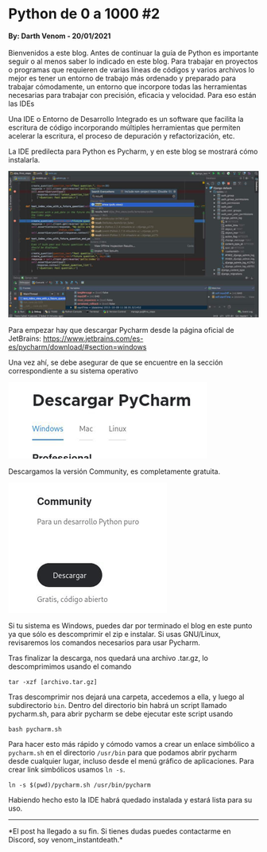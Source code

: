 # Python de 0 a 1000 #2
<b>By: Darth Venom - 20/01/2021</b>
<br>
<br>
Bienvenidos a este blog. Antes de continuar la guía de Python es importante seguir o al menos saber lo indicado en este blog. Para trabajar en proyectos o programas que requieren de varias líneas de códigos y varios archivos lo mejor es tener un entorno de trabajo más ordenado y preparado para trabajar cómodamente, un entorno que incorpore todas las herramientas necesarias para trabajar con precisión, eficacia y velocidad. Para eso están las IDEs

Una IDE o Entorno de Desarrollo Integrado es un software que facilita la escritura de código incorporando múltiples herramientas que permiten acelerar la escritura, el proceso de depuración y refactorización, etc.

La IDE predilecta para Python es Pycharm, y en este blog se mostrará cómo instalarla.

![img](media/c133.jpg)

Para empezar hay que descargar Pycharm desde la página oficial de JetBrains: <https://www.jetbrains.com/es-es/pycharm/download/#section=windows>

Una vez ahí, se debe asegurar de que se encuentre en la sección correspondiente a su sistema operativo

![img](media/c134.jpg)

Descargamos la versión Community, es completamente gratuita.

![img](media/c135.jpg)

Si tu sistema es Windows, puedes dar por terminado el blog en este punto ya que sólo es descomprimir el zip e instalar. Si usas GNU/Linux, revisaremos los comandos necesarios para usar Pycharm.

Tras finalizar la descarga, nos quedará una archivo .tar.gz, lo descomprimimos usando el comando
```
tar -xzf [archivo.tar.gz]
```
Tras descomprimir nos dejará una carpeta, accedemos a ella, y luego al subdirectorio `bin`. Dentro del directorio bin habrá un script llamado pycharm.sh, para abrir pycharm se debe ejecutar este script usando
```
bash pycharm.sh
```

Para hacer esto más rápido y cómodo vamos a crear un enlace simbólico a `pycharm.sh` en el directorio `/usr/bin` para que podamos abrir pycharm desde cualquier lugar, incluso desde el menú gráfico de aplicaciones. Para crear link simbólicos usamos `ln -s`.

```
ln -s $(pwd)/pycharm.sh /usr/bin/pycharm
```

Habiendo hecho esto la IDE habrá quedado instalada y estará lista para su uso.
<br>
<hr>
*El post ha llegado a su fin. Si tienes dudas puedes contactarme en Discord, soy venom_instantdeath.*
